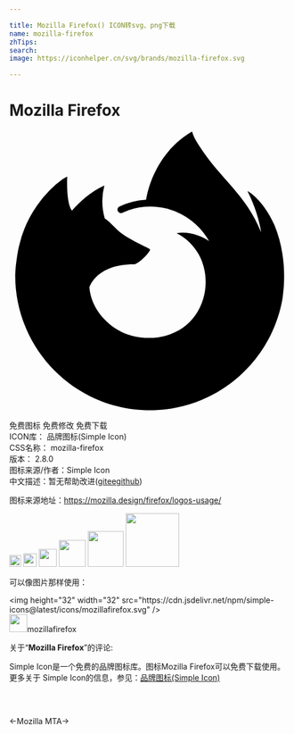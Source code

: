 ```yaml
---

title: Mozilla Firefox() ICON转svg、png下载
name: mozilla-firefox
zhTips: 
search: 
image: https://iconhelper.cn/svg/brands/mozilla-firefox.svg

---
```


# Mozilla Firefox  <small style="font-size: 60%;font-weight: 100"></small>

<div id="svg" class="svg-wrap">
<svg role="img" viewBox="0 0 24 24" xmlns="http://www.w3.org/2000/svg"><title>Mozilla Firefox icon</title><path d="M8.855 7.333c.008 0 .004 0 0 0zM6.082 5.947c.007 0 .004 0 0 0zm16.59 2.14c-.5-1.203-1.514-2.503-2.31-2.914.648 1.27 1.023 2.544 1.166 3.495l.002.02c-1.302-3.246-3.51-4.555-5.314-7.404-.09-.145-.182-.289-.27-.441a3.51 3.51 0 01-.128-.238 2.097 2.097 0 01-.171-.456.03.03 0 00-.027-.03.038.038 0 00-.021 0l-.006.002a.037.037 0 00-.009.005.038.038 0 01.005-.007c-2.56 1.5-3.622 4.126-3.894 5.797a6.136 6.136 0 00-2.282.582.294.294 0 00-.146.366.29.29 0 00.392.169 5.567 5.567 0 011.988-.519l.067-.005A5.636 5.636 0 0112 6.5a5.79 5.79 0 011.652.229l.094.03a5.757 5.757 0 01.265.088 5.839 5.839 0 01.191.075c.052.02.103.041.154.063a5.676 5.676 0 01.235.111l.106.054a5.776 5.776 0 01.224.123 5.165 5.165 0 01.141.086 5.895 5.895 0 012.014 2.083c-.615-.432-1.716-.859-2.776-.674 4.142 2.07 3.03 9.201-2.71 8.932a5.113 5.113 0 01-1.498-.29 6.347 6.347 0 01-.339-.137 4.37 4.37 0 01-.194-.093c-1.406-.727-2.567-2.1-2.712-3.768 0 0 .531-1.981 3.806-1.981.354 0 1.366-.988 1.385-1.274-.005-.094-2.009-.891-2.79-1.66-.418-.412-.616-.61-.791-.76a3.436 3.436 0 00-.299-.225 5.335 5.335 0 01-.032-2.814c-1.183.539-2.103 1.39-2.772 2.142h-.006c-.456-.578-.424-2.486-.398-2.884-.006-.025-.34.174-.385.204a8.395 8.395 0 00-1.125.964 10.086 10.086 0 00-1.075 1.29v0A9.72 9.72 0 00.819 9.9c-.003.013-.11.482-.188 1.062a12.736 12.736 0 00-.037.27 7.724 7.724 0 00-.068.66l-.002.034a28.326 28.326 0 00-.023.383l-.001.06c0 6.358 5.156 11.513 11.516 11.513 5.695 0 10.424-4.135 11.35-9.566.02-.147.035-.295.052-.444.23-1.974-.025-4.05-.746-5.786zm-7.862 3.455z"/></svg>
</div>
<detail full-name='mozilla-firefox'></detail>

<div class="detail-page">
<p>
<span><span class="badge-success badge">免费图标</span> <span class="badge-success badge">免费修改</span>  <span class="badge-success badge">免费下载</span> </span>
<br/>
<span>
ICON库：
<span class="badge-secondary badge">品牌图标(Simple Icon)</span> 
</span>
<br/>
<span>
CSS名称：
<span class="badge-secondary badge">mozilla-firefox</span> 
</span>

<br/>
<span>
版本：
<span class="badge-secondary badge">2.8.0</span> 
</span>
<br/>
<span>图标来源/作者：<span class="badge-light badge">Simple Icon</span></span> 
<br/>
<span class="zh-detail">中文描述：暂无<span class="help-link"><span>帮助改进</span>(<a href="https://gitee.com/liuwave/icon-helper/edit/master/json/brands/mozilla-firefox.json" target="_blank" rel="noopener noreferrer">gitee</a><a href="https://github.com/liuwave/icon-helper/edit/master/json/brands/mozilla-firefox.json" target="_blank" rel="noopener noreferrer">github</a></span>)</span><br/>
</p>
</div><div class="description description alert alert-light"><p>图标来源地址：<a href="https://mozilla.design/firefox/logos-usage/" target="_blank" rel="noopener noreferrer">https://mozilla.design/firefox/logos-usage/</a></p></div>
<div class="alert alert-dark">
<img height="21" width="21" src="https://cdn.jsdelivr.net/npm/simple-icons@latest/icons/mozillafirefox.svg" />
<img height="24" width="24" src="https://cdn.jsdelivr.net/npm/simple-icons@latest/icons/mozillafirefox.svg" />
<img height="32" width="32" src="https://cdn.jsdelivr.net/npm/simple-icons@latest/icons/mozillafirefox.svg" />
<img height="48" width="48" src="https://cdn.jsdelivr.net/npm/simple-icons@latest/icons/mozillafirefox.svg" />
<img height="64" width="64" src="https://cdn.jsdelivr.net/npm/simple-icons@latest/icons/mozillafirefox.svg" />
<img height="96" width="96" src="https://cdn.jsdelivr.net/npm/simple-icons@latest/icons/mozillafirefox.svg" />

</div>
<div>
  <p>可以像图片那样使用：    
  </p>
  <div class="alert alert-primary" style="font-size: 14px">
    &lt;img height="32" width="32" src="https://cdn.jsdelivr.net/npm/simple-icons@latest/icons/mozillafirefox.svg" /&gt;
    <copy-btn content='<img height="32" width="32" src="https://cdn.jsdelivr.net/npm/simple-icons@latest/icons/mozillafirefox.svg" />'></copy-btn>
  </div>
  <div class="alert alert-secondary">
    <img height="32" width="32" src="https://cdn.jsdelivr.net/npm/simple-icons@latest/icons/mozillafirefox.svg" />mozillafirefox
    <copy-btn content="mozillafirefox" btn-title="复制图标名称"></copy-btn>
  </div>
</div>
<div class="icon-detail__container">
<p>关于“<b>Mozilla Firefox</b>”的评论:</p>
</div>
<Vssue title="关于“Mozilla Firefox”的评论" />
<div><p>Simple Icon是一个免费的品牌图标库。图标Mozilla Firefox可以免费下载使用。更多关于  Simple Icon的信息，参见：<a target="_blank" href="https://iconhelper.cn/brands.html">品牌图标(Simple Icon)</a>
</p></div>


<div style="padding:2rem 0 " class="page-nav"><p class="inner"><span class="prev">←<router-link to="/icon/mozilla.html">Mozilla</router-link></span> <span class="next"><router-link to="/icon/mta.html">MTA</router-link>→</span></p></div>
